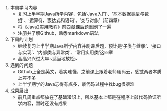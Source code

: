 1. 本周学习内容  
    + 复习上半学期Java所学内容，包括‘Java入门’、‘基本数据类型与数组’、‘运算符、表达式和语句’、‘类与对象’（前四章）
    + 将《Java2实用教程》前四章课后题重刷了一遍
    + 注册并了解Github，熟悉markdown语法
2. 下周的计划
     + 继续复习上半学期Java所学内容并刷课后题，预计是‘子类与继承’、‘接口与实现’、‘内部类与异常类’、‘常用实用类’这四章
     + 高高兴兴过大年~适当地放松~
3. 遇到的问题
     + Github上全是英文，着实难懂，之前课上跟着老师用码云，感觉两者本质上差不多
     + 上半学期学的Java忘得有点多，敲代码过程中找bug很艰难
4. 成果展出
     + 前几周重点都放在了基础知识上，所以基本上都是在程序上敲代码验证所学内容，暂时还没有成果
